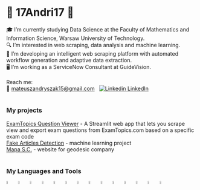 # 👋 17Andri17 👋

🎓 I’m currently studying Data Science at the Faculty of Mathematics and Information Science, Warsaw University of Technology. </br>
🔍 I’m interested in web scraping, data analysis and machine learning. </br>
🎲 I’m developing an intelligent web scraping platform with automated workflow generation and adaptive data extraction. </br>
🖥️ I’m working as a ServiceNow Consultant at GuideVision. </br></br>
Reach me: <br>
📧 mateuszandryszak15@gmail.com &nbsp; [![Linkedin](https://i.stack.imgur.com/gVE0j.png) LinkedIn](https://www.linkedin.com/in/mateusz-andryszak-508403269/)

#

### My projects

[ExamTopics Question Viewer](https://github.com/17Andri17/ExamTopics-Question-Viewer) - A Streamlit web app that lets you scrape view and export exam questions from ExamTopics.com based on a specific exam code
</br>
[Fake Articles Detection](https://github.com/17Andri17/Fake-Article-Detection) - machine learning project
</br>
[Mapa S.C.](https://github.com/17Andri17/17Andri17/tree/main/WebPage%20-%20MAPA%20S.C) - website for geodesic company

#

### My Languages and Tools

<img align="left" alt="ServiceNow" width="4.6%" style="padding-right:1%" src="https://companieslogo.com/img/orig/NOW-6d5a01eb.png?t=1720244493" />
<img align="left" alt="Python" width="4.6%" style="padding-right:1%" src="https://cdn.jsdelivr.net/gh/devicons/devicon/icons/python/python-plain.svg" />
<img align="left" alt="Pandas" width="4.6%" style="padding-right:1%" src="https://cdn.jsdelivr.net/gh/devicons/devicon/icons/pandas/pandas-original-wordmark.svg" />
<img align="left" alt="R" width="4.6%" style="padding-right:1%" src="https://cdn.jsdelivr.net/gh/devicons/devicon/icons/r/r-original.svg" />
<img align="left" alt="SQL" width="4.6%" style="padding-right:1%" src="https://cdn.jsdelivr.net/gh/devicons/devicon/icons/microsoftsqlserver/microsoftsqlserver-plain-wordmark.svg" />
<img align="left" alt="HTML" width="4.6%" style="padding-right:1%" src="https://cdn.jsdelivr.net/gh/devicons/devicon/icons/html5/html5-plain.svg" />
<img align="left" alt="CSS" width="4.6%" style="padding-right:1%" src="https://cdn.jsdelivr.net/gh/devicons/devicon/icons/css3/css3-plain.svg" />
<img align="left" alt="JavaScript" width="4.6%" style="padding-right:1%" src="https://cdn.jsdelivr.net/gh/devicons/devicon/icons/javascript/javascript-plain.svg" />
<img align="left" alt="Jupyter" width="4.6%" style="padding-right:1%" src="https://cdn.jsdelivr.net/gh/devicons/devicon/icons/jupyter/jupyter-original-wordmark.svg" />
<img align="left" alt="Java" width="4.6%" style="padding-right:1%" src="https://cdn.jsdelivr.net/gh/devicons/devicon/icons/java/java-original.svg"/>
<img align="left" alt="GitHub" width="4.6%" style="padding-right:1%" src="https://cdn.jsdelivr.net/gh/devicons/devicon/icons/github/github-original.svg" />
<img align="left" alt="MatLab" width="4.6%" style="padding-right:1%" src="https://cdn.jsdelivr.net/gh/devicons/devicon/icons/matlab/matlab-original.svg" />
<img align="left" alt="Markdown" width="4.6%" style="padding-right:1%" src="https://cdn.jsdelivr.net/gh/devicons/devicon/icons/markdown/markdown-original.svg" />
<img align="left" alt="Latex" width="4.6%" style="padding-right:1%" src="https://cdn.jsdelivr.net/gh/devicons/devicon/icons/latex/latex-original.svg" />
</br>

